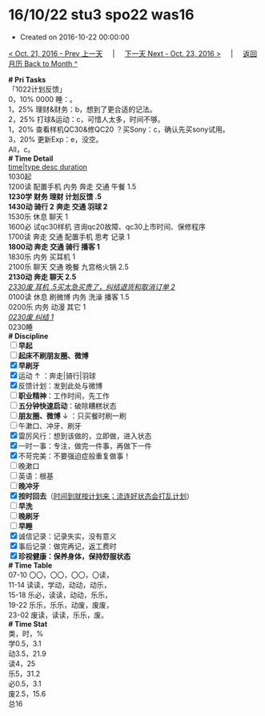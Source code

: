 # 16/10/22 stu3 spo22 was16

- Created on 2016-10-22 00:00:00

[< Oct. 21, 2016 - Prev 上一天](/_archived/lifelogs/2016/10/d21.md) &nbsp; &nbsp; | &nbsp; &nbsp; [下一天 Next - Oct. 23, 2016 >](/_archived/lifelogs/2016/10/d23.md) &nbsp; &nbsp; |  &nbsp; &nbsp; [返回月历 Back to Month ^](/_archived/lifelogs/2016/10/index.md)
<br/><div><b># Pri Tasks</b></div><div>「1022计划反馈」</div><div>0，10% 0000 睡：。</div><div>1，25% 理财&amp;财务：b，想到了更合适的记法。</div><div>2，25% 打球&amp;运动：c，可惜人太多，时间不够。</div><div>1，20% 查看样机QC30&amp;修QC20 ？买Sony：c，确认先买sony试用。</div><div>3，20% 更新Exp：e，没空。</div><div>All，c。</div><div><b># Time Detail</b></div><div><u>time|type desc duration</u></div><div>1030起</div><div>1200读 配置手机 内务 奔走 交通 午餐 1.5</div><div><b>1230学 财务 理财 计划反馈 .5</b></div><div><b>1430动 骑行 2</b> <b>奔走 交通 羽球 2</b></div><div>1530乐 休息 聊天 1</div><div>1600必 试qc30样机 咨询qc20故障、qc30上市时间、保修程序</div><div>1700读 奔走 交通 配置手机 思考 记录 1</div><div><b>1800动 奔走 交通 骑行 播客 1</b></div><div>1830乐 内务 买耳机 1</div><div>2100乐 聊天 交通 晚餐 九宫格火锅 2.5</div><div><b>2130动 奔走 聊天 2.5</b></div><div><u><i>2330废 耳机 .5</i></u><u><i>买</i></u><u><i>太急买贵了，纠结退货和取消订单 2</i></u></div><div>0100读 休息 刷微博 内务 洗澡 播客 1.5</div><div>0200乐 内务 动漫 其它 1</div><div><u><i>0230废 纠结 1</i></u></div><div>0230睡</div><div><b># Discipline</b></div><div><b><input type="checkbox"/></b><b>早起</b></div><div><input type="checkbox"/><b>起床不刷</b><b>朋友圈、微博</b></div><div><input checked="true" type="checkbox"/><b>早刷牙</b></div><div><input checked="true" type="checkbox"/>运动 ↑ ：奔走|骑行|羽球</div><div><input checked="true" type="checkbox"/>反馈计划：发到此处与微博</div><div><input type="checkbox"/><b>职业精神</b>：工作时间，先工作</div><div><input type="checkbox"/><b>五分钟快速启动</b>：破除糟糕状态</div><div><input type="checkbox"/><b>朋友圈、微博</b> ↓ ：只买餐时刷一刷</div><div><input type="checkbox"/>午漱口、冲牙、刷牙</div><div><input checked="true" type="checkbox"/>雷厉风行：想到该做的，立即做，进入状态</div><div><input checked="true" type="checkbox"/>一时一事：专注，做完一件事，再做下一件</div><div><input checked="true" type="checkbox"/>不苛完美：不要强迫症般重复做事！</div><div><input type="checkbox"/>晚漱口</div><div><input type="checkbox"/>英语：根基</div><div><b><input type="checkbox"/></b><b>晚冲牙</b></div><div><u><input checked="true" type="checkbox"/></u><b>按时回去</b>（<u>时间到就按计划来；流连好状态会打乱计划</u>）</div><div><input type="checkbox"/><b>早洗</b></div><div><b><input type="checkbox"/></b><b>晚刷牙</b></div><div><input type="checkbox"/><b>早睡</b></div><div><input checked="true" type="checkbox"/>诚信记录：记录失实，没有意义</div><div><input checked="true" type="checkbox"/>事后记录：做完再记，返工费时</div><div><b><input checked="true" type="checkbox"/></b><b>珍视健康：保养身体，保持舒服状态</b></div><div><b># Time Table</b></div><div>07-10 〇〇，〇〇，〇〇，〇读，</div><div>11-14 读读，学动，动动，动乐，</div><div>15-18 乐必，读读，动动，乐乐，</div><div>19-22 乐乐，乐乐，动废，废废，</div><div>23-02 废读，读读，乐乐，废。</div><div><b># Time Stat</b></div><div>类，时，%</div><div>学0.5，3.1</div><div>动3.5，21.9</div><div>读4，25</div><div>乐5，31.2</div><div>必0.5，3.1</div><div>废2.5，15.6</div><div>总16</div>
